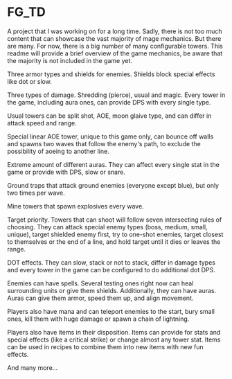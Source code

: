 # FG_TD
A project that I was working on for a long time. Sadly, there is not too much content that can showcase the vast majority of mage mechanics.
But there are many. For now, there is a big number of many configurable towers. This readme will provide a brief overview of the game mechanics, be aware that the majority is not included in the game yet. 

Three armor types and shields for enemies. Shields block special effects like dot or slow.

Three types of damage. Shredding (pierce), usual and magic. Every tower in the game, including aura ones, can provide DPS with every single type. 

Usual towers can be split shot, AOE, moon glaive type, and can differ in attack speed and range. 

Special linear AOE tower, unique to this game only, can bounce off walls and spawns two waves that follow the enemy's path, to exclude the possibility of aoeing to another line.

Extreme amount of different auras. They can affect every single stat in the game or provide with DPS, slow or snare.

Ground traps that attack ground enemies (everyone except blue), but only two times per wave. 

Mine towers that spawn explosives every wave. 

Target priority. Towers that can shoot will follow seven intersecting rules of choosing. They can attack special enemy types (boss, medium, small, unique), target shielded enemy first, try to one-shot enemies, target closest to themselves or the end of a line, and hold target until it dies or leaves the range. 

DOT effects. They can slow, stack or not to stack, differ in damage types and every tower in the game can be configured to do additional dot DPS.

Enemies can have spells. Several testing ones right now can heal surrounding units or give them shields. Additionally, they can have auras. Auras can give them armor, speed them up, and align movement.

Players also have mana and can teleport enemies to the start, bury small ones, kill them with huge damage or spawn a chain of lightning. 

Players also have items in their disposition. Items can provide for stats and special effects (like a critical strike) or change almost any tower stat. Items can be used in recipes to combine them into new items with new fun effects. 

And many more...
